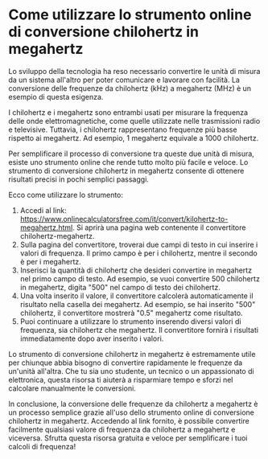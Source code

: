 Come utilizzare lo strumento online di conversione chilohertz in megahertz
==========================================================================

Lo sviluppo della tecnologia ha reso necessario convertire le unità di misura da un sistema all'altro per poter comunicare e lavorare con facilità. La conversione delle frequenze da chilohertz (kHz) a megahertz (MHz) è un esempio di questa esigenza.

I chilohertz e i megahertz sono entrambi usati per misurare la frequenza delle onde elettromagnetiche, come quelle utilizzate nelle trasmissioni radio e televisive. Tuttavia, i chilohertz rappresentano frequenze più basse rispetto ai megahertz. Ad esempio, 1 megahertz equivale a 1000 chilohertz.

Per semplificare il processo di conversione tra queste due unità di misura, esiste uno strumento online che rende tutto molto più facile e veloce. Lo strumento di conversione chilohertz in megahertz consente di ottenere risultati precisi in pochi semplici passaggi.

Ecco come utilizzare lo strumento:

1. Accedi al link: <https://www.onlinecalculatorsfree.com/it/convert/kilohertz-to-megahertz.html>. Si aprirà una pagina web contenente il convertitore chilohertz-megahertz.
2. Sulla pagina del convertitore, troverai due campi di testo in cui inserire i valori di frequenza. Il primo campo è per i chilohertz, mentre il secondo è per i megahertz.
3. Inserisci la quantità di chilohertz che desideri convertire in megahertz nel primo campo di testo. Ad esempio, se vuoi convertire 500 chilohertz in megahertz, digita "500" nel campo di testo dei chilohertz.
4. Una volta inserito il valore, il convertitore calcolerà automaticamente il risultato nella casella dei megahertz. Ad esempio, se hai inserito "500" chilohertz, il convertitore mostrerà "0.5" megahertz come risultato.
5. Puoi continuare a utilizzare lo strumento inserendo diversi valori di frequenza, sia chilohertz che megahertz. Il convertitore fornirà i risultati immediatamente dopo aver inserito i valori.

Lo strumento di conversione chilohertz in megahertz è estremamente utile per chiunque abbia bisogno di convertire rapidamente le frequenze da un'unità all'altra. Che tu sia uno studente, un tecnico o un appassionato di elettronica, questa risorsa ti aiuterà a risparmiare tempo e sforzi nel calcolare manualmente le conversioni.

In conclusione, la conversione delle frequenze da chilohertz a megahertz è un processo semplice grazie all'uso dello strumento online di conversione chilohertz in megahertz. Accedendo al link fornito, è possibile convertire facilmente qualsiasi valore di frequenza da chilohertz a megahertz e viceversa. Sfrutta questa risorsa gratuita e veloce per semplificare i tuoi calcoli di frequenza!